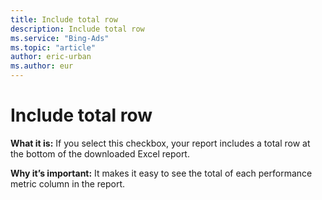 ```yaml
---
title: Include total row
description: Include total row
ms.service: "Bing-Ads"
ms.topic: "article"
author: eric-urban
ms.author: eur
---
```


# Include total row

**What it is:**   If you select this checkbox, your report includes a total row at the bottom of the downloaded Excel report.

**Why it’s important:**    It makes it easy to see the total of each performance metric column in the report.


